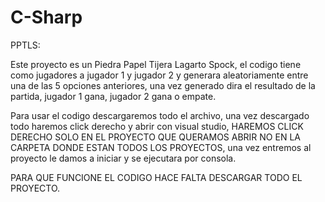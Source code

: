 # C-Sharp
PPTLS:

Este proyecto es un Piedra Papel Tijera Lagarto Spock, el codigo tiene como jugadores a jugador 1 y jugador 2 y generara aleatoriamente entre una de las 5 opciones anteriores, una vez generado dira el resultado de la partida, jugador 1 gana, jugador 2 gana o empate. 

Para usar el codigo descargaremos todo el archivo, una vez descargado todo haremos click derecho y abrir con visual studio, HAREMOS CLICK DERECHO SOLO EN EL PROYECTO QUE QUERAMOS ABRIR NO EN LA CARPETA DONDE ESTAN TODOS LOS PROYECTOS, una vez entremos al proyecto le damos a iniciar y se ejecutara por consola.

PARA QUE FUNCIONE EL CODIGO HACE FALTA DESCARGAR TODO EL PROYECTO.
